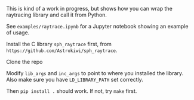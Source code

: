 This is kind of a work in progress, but shows how you can wrap the raytracing library and call it from Python.

See `examples/raytrace.ipynb` for a Jupyter notebook showing an example of usage.

Install the C library `sph_raytrace` first, from `https://github.com/Astrokiwi/sph_raytrace`.

Clone the repo

Modify `lib_args` and `inc_args` to point to where you installed the library. Also make sure you have `LD_LIBRARY_PATH` set correctly.

Then `pip install .` should work. If not, try `make` first.